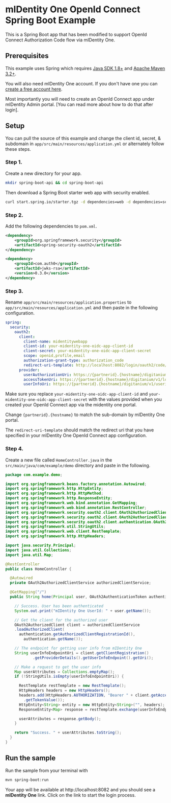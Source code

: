 # mIDentity One OpenId Connect Spring Boot Example
This is a Spring Boot app that has been modified to support OpenId Connect Authorization Code flow via mIDentity One.

## Prerequisites
This example uses Spring which requires [Java SDK 1.8+](https://www.java.com/) and [Apache Maven 3.2+](https://maven.apache.org/).

You will also need mIDentity One account. If you don't have one you can [create a free account here](https://midentity.one/selfenrollment).

Most importantly you will need to create an OpenId Connect app under mIDentity Admin portal. [You can read more about how to do that after login].

## Setup
You can pull the source of this example and change the client id, secret, &amp; subdomain in `app/src/main/resources/application.yml` or alternately follow these steps.

### Step 1.
Create a new directory for your app.

```sh
mkdir spring-boot-api && cd spring-boot-api
```

Then download a Spring Boot starter web app with security enabled.
```sh
curl start.spring.io/starter.tgz -d dependencies=web -d dependencies=security | tar -zxvf -
```

### Step 2.
Add the following dependencies to `pom.xml`.

```xml
<dependency>
    <groupId>org.springframework.security</groupId>
    <artifactId>spring-security-oauth2</artifactId>
</dependency>

<dependency>
    <groupId>com.auth0</groupId>
    <artifactId>jwks-rsa</artifactId>
    <version>0.3.0</version>
</dependency>
```

### Step 3.
Rename `app/src/main/resources/application.properties` to `app/src/main/resources/application.yml` and then paste in the following configuration.

```yml
spring:
  security:
    oauth2:
      client:
        client-name: midentitywebapp
        client-id: your-midentity-one-oidc-app-client-id
        client-secret: your-midentity-one-oidc-app-client-secret
        scope: openid,profile,email
        authorization-grant-type: authorization_code
        redirect-uri-template: http://localhost:8082/login/oauth2/code/midentitywebapp
      provider:
        userAuthorizationUri: https://{partnerid}.{hostname}/digitanium/v1/auth
        accessTokenUri: https://{partnerid}.{hostname}/digitanium/v1/login
        userInfoUri: https://{partnerid}.{hostname}/digitanium/v1/userinfo
```

Make sure you replace `your-midentity-one-oidc-app-client-id` and `your-midentity-one-oidc-app-client-secret` with the values provided when you created your OpenId Connect app via the midentity one portal.

Change `{partnerid}.{hostname}` to match the sub-domain by mIDentity One portal.

The `redirect-uri-template` should match the redirect uri that you have specified in your mIDentity One OpenId Connect app configuration.

### Step 4.
Create a new file called `HomeController.java` in the `src/main/java/com/example/demo` directory and paste in the following.

```java
package com.example.demo;

import org.springframework.beans.factory.annotation.Autowired;
import org.springframework.http.HttpEntity;
import org.springframework.http.HttpMethod;
import org.springframework.http.ResponseEntity;
import org.springframework.web.bind.annotation.GetMapping;
import org.springframework.web.bind.annotation.RestController;
import org.springframework.security.oauth2.client.OAuth2AuthorizedClient;
import org.springframework.security.oauth2.client.OAuth2AuthorizedClientService;
import org.springframework.security.oauth2.client.authentication.OAuth2AuthenticationToken;
import org.springframework.util.StringUtils;
import org.springframework.web.client.RestTemplate;
import org.springframework.http.HttpHeaders;

import java.security.Principal;
import java.util.Collections;
import java.util.Map;

@RestController
public class HomeController {

  @Autowired
  private OAuth2AuthorizedClientService authorizedClientService;

  @GetMapping("/")
  public String home(Principal user, OAuth2AuthenticationToken authentication) {

    // Success. User has been authenticated
    System.out.print("mIDentity One UserId: " + user.getName());

    // Get the client for the authorized user
    OAuth2AuthorizedClient client = authorizedClientService
    .loadAuthorizedClient(
      authentication.getAuthorizedClientRegistrationId(),
        authentication.getName());

    // The endpoint for getting user info from mIDentity One
    String userInfoEndpointUri = client.getClientRegistration()
            .getProviderDetails().getUserInfoEndpoint().getUri();

    // Make a request to get the user info
    Map userAttributes = Collections.emptyMap();
    if (!StringUtils.isEmpty(userInfoEndpointUri)) {

      RestTemplate restTemplate = new RestTemplate();
      HttpHeaders headers = new HttpHeaders();
      headers.add(HttpHeaders.AUTHORIZATION, "Bearer " + client.getAccessToken()
        .getTokenValue());
      HttpEntity<String> entity = new HttpEntity<String>("", headers);
      ResponseEntity<Map> response = restTemplate.exchange(userInfoEndpointUri, HttpMethod.GET, entity, Map.class);

      userAttributes = response.getBody();
    }

    return "Success. " + userAttributes.toString();
  }
}
```

## Run the sample
Run the sample from your terminal with

```sh
mvn spring-boot:run
```

Your app will be available at http://localhost:8082 and you should see a **mIDentity One** link. Click on the link to start the login process.